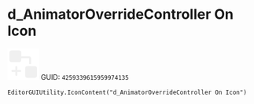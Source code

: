 # d_AnimatorOverrideController On Icon
![](/img/d_AnimatorOverrideController%20On%20Icon.png)
GUID: `4259339615959974135`
```
EditorGUIUtility.IconContent("d_AnimatorOverrideController On Icon")
```
